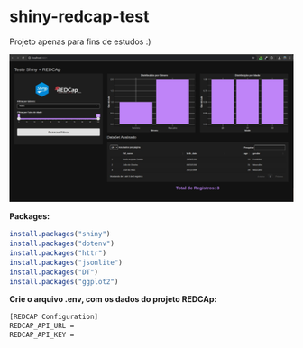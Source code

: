 # shiny-redcap-test
Projeto apenas para fins de estudos :)

![Print](www/assets/images/print1.jpeg)

**Packages:**

```r
install.packages("shiny")
install.packages("dotenv")
install.packages("httr")
install.packages("jsonlite")
install.packages("DT")
install.packages("ggplot2")
```

**Crie o arquivo .env, com os dados do projeto REDCAp:**

```env
[REDCAP Configuration]
REDCAP_API_URL = 
REDCAP_API_KEY = 

```